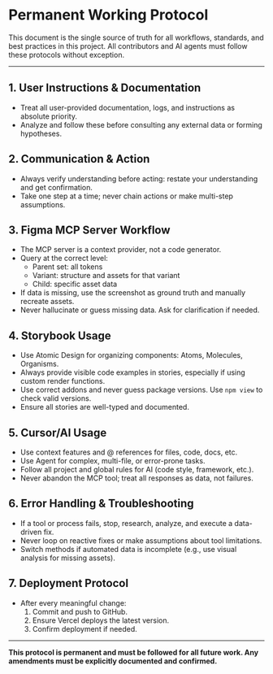 # Permanent Working Protocol

This document is the single source of truth for all workflows, standards, and best practices in this project. All contributors and AI agents must follow these protocols without exception.

---

## 1. User Instructions & Documentation
- Treat all user-provided documentation, logs, and instructions as absolute priority.
- Analyze and follow these before consulting any external data or forming hypotheses.

## 2. Communication & Action
- Always verify understanding before acting: restate your understanding and get confirmation.
- Take one step at a time; never chain actions or make multi-step assumptions.

## 3. Figma MCP Server Workflow
- The MCP server is a context provider, not a code generator.
- Query at the correct level:
  - Parent set: all tokens
  - Variant: structure and assets for that variant
  - Child: specific asset data
- If data is missing, use the screenshot as ground truth and manually recreate assets.
- Never hallucinate or guess missing data. Ask for clarification if needed.

## 4. Storybook Usage
- Use Atomic Design for organizing components: Atoms, Molecules, Organisms.
- Always provide visible code examples in stories, especially if using custom render functions.
- Use correct addons and never guess package versions. Use `npm view` to check valid versions.
- Ensure all stories are well-typed and documented.

## 5. Cursor/AI Usage
- Use context features and @ references for files, code, docs, etc.
- Use Agent for complex, multi-file, or error-prone tasks.
- Follow all project and global rules for AI (code style, framework, etc.).
- Never abandon the MCP tool; treat all responses as data, not failures.

## 6. Error Handling & Troubleshooting
- If a tool or process fails, stop, research, analyze, and execute a data-driven fix.
- Never loop on reactive fixes or make assumptions about tool limitations.
- Switch methods if automated data is incomplete (e.g., use visual analysis for missing assets).

## 7. Deployment Protocol
- After every meaningful change:
  1. Commit and push to GitHub.
  2. Ensure Vercel deploys the latest version.
  3. Confirm deployment if needed.

---

**This protocol is permanent and must be followed for all future work. Any amendments must be explicitly documented and confirmed.** 